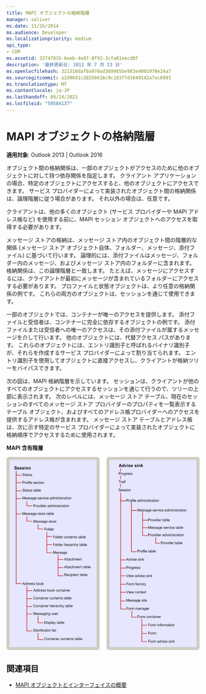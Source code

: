 ```yaml
---
title: MAPI オブジェクトの格納階層
manager: soliver
ms.date: 11/16/2014
ms.audience: Developer
ms.localizationpriority: medium
api_type:
- COM
ms.assetid: 33747835-6eeb-4e07-8f92-3cfa81eecd0f
description: '最終更新日: 2011 年 7 月 23 日'
ms.openlocfilehash: 321510daf0a978ad369965be983e4001970e24a7
ms.sourcegitcommit: a1d9041c20256616c9c183f7d1049142a7ac6991
ms.translationtype: MT
ms.contentlocale: ja-JP
ms.lasthandoff: 09/24/2021
ms.locfileid: "59584137"
---
```

# <a name="mapi-object-containment-hierarchy"></a>MAPI オブジェクトの格納階層
  
**適用対象**: Outlook 2013 | Outlook 2016 
  
オブジェクト間の格納関係は、一部のオブジェクトがアクセスのために他のオブジェクトに対して持つ依存関係を指定します。 クライアント アプリケーションの場合、特定のオブジェクトにアクセスすると、他のオブジェクトにアクセスできます。 サービス プロバイダーによって実装されたオブジェクト間の格納関係は、論理階層に従う場合があります。 それ以外の場合は、任意です。 
  
クライアントは、他の多くのオブジェクト (サービス プロバイダーや MAPI アドレス帳など) を使用する前に、MAPI セッション オブジェクトへのアクセスを取得する必要があります。
  
メッセージ ストアの格納は、メッセージ ストア内のオブジェクト間の階層的な関係 (メッセージ ストア オブジェクト自体、フォルダー、メッセージ、添付ファイル) に基づいて行います。 論理的には、添付ファイルはメッセージ、フォルダー内のメッセージ、およびメッセージ ストア内のフォルダーに含まれます。 格納関係は、この論理階層と一致します。 たとえば、メッセージにアクセスするには、クライアントが最初にメッセージが含まれているフォルダーにアクセスする必要があります。 プロファイルと状態オブジェクトは、より任意の格納関係の例です。 これらの両方のオブジェクトは、セッションを通じて使用できます。 
  
一部のオブジェクトでは、コンテナーが唯一のアクセスを提供します。 添付ファイルと受信者は、コンテナーに完全に依存するオブジェクトの例です。 添付ファイルまたは受信者への唯一のアクセスは、その添付ファイルが属するメッセージを介して行います。 他のオブジェクトには、代替アクセス パスがあります。 これらのオブジェクトには、エントリ識別子と呼ばれるバイナリ識別子が、それらを作成するサービス プロバイダーによって割り当てられます。 エントリ識別子を使用してオブジェクトに直接アクセスし、クライアントが格納ツリーをバイパスできます。 
  
次の図は、MAPI 格納階層を示しています。 セッションは、クライアントが他のすべてのオブジェクトにアクセスするセッションを通じて行うので、ツリーの上部に表示されます。 次のレベルには、メッセージ ストア テーブル、現在のセッションのすべてのメッセージ ストア プロバイダーのプロパティを一覧表示するテーブル オブジェクト、およびすべてのアドレス帳プロバイダーへのアクセスを提供するアドレス帳が含まれます。 メッセージ ストア テーブルとアドレス帳は、次に示す特定のサービス プロバイダーによって実装されたオブジェクトに格納順序でアクセスするために使用されます。
  
**MAPI 含有階層**
  
![MAPI 含有階層](media/amapi_41.gif "MAPI 含有階層")
  
## <a name="see-also"></a>関連項目

- [MAPI オブジェクトとインターフェイスの概要](mapi-object-and-interface-overview.md)

